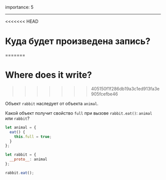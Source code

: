 importance: 5

---

<<<<<<< HEAD
# Куда будет произведена запись?
=======
# Where does it write?
>>>>>>> 405150f1f286db19a3c1ed913fa3e905fcefbe46

Объект `rabbit` наследует от объекта `animal`.

Какой объект получит свойство `full` при вызове `rabbit.eat()`: `animal` или `rabbit`? 

```js
let animal = {
  eat() {
    this.full = true;
  }
};

let rabbit = {
  __proto__: animal
};

rabbit.eat();
```
